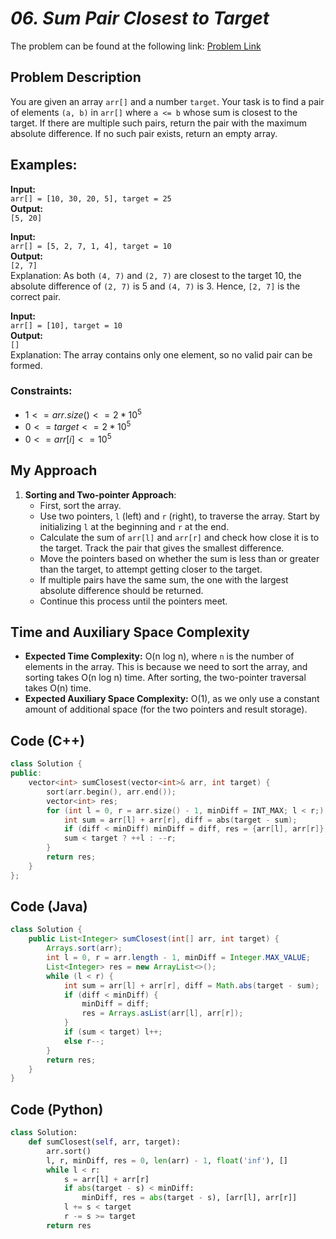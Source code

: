 # *06. Sum Pair Closest to Target*

The problem can be found at the following link: [Problem Link](https://www.geeksforgeeks.org/problems/pair-in-array-whose-sum-is-closest-to-x1124/1)

## Problem Description

You are given an array `arr[]` and a number `target`. Your task is to find a pair of elements `(a, b)` in `arr[]` where `a <= b` whose sum is closest to the target. If there are multiple such pairs, return the pair with the maximum absolute difference. If no such pair exists, return an empty array.

## Examples:

**Input:**  
`arr[] = [10, 30, 20, 5], target = 25`  
**Output:**  
`[5, 20]`

**Input:**  
`arr[] = [5, 2, 7, 1, 4], target = 10`  
**Output:**  
`[2, 7]`  
Explanation: As both `(4, 7)` and `(2, 7)` are closest to the target 10, the absolute difference of `(2, 7)` is 5 and `(4, 7)` is 3. Hence, `[2, 7]` is the correct pair.

**Input:**  
`arr[] = [10], target = 10`  
**Output:**  
`[]`  
Explanation: The array contains only one element, so no valid pair can be formed.

### Constraints:
- $`1 <= arr.size() <= 2*10^5`$
- $`0 <= target <= 2*10^5`$
- $`0 <= arr[i] <= 10^5`$

## My Approach

1. **Sorting and Two-pointer Approach**:  
   - First, sort the array.
   - Use two pointers, `l` (left) and `r` (right), to traverse the array. Start by initializing `l` at the beginning and `r` at the end.
   - Calculate the sum of `arr[l]` and `arr[r]` and check how close it is to the target. Track the pair that gives the smallest difference.
   - Move the pointers based on whether the sum is less than or greater than the target, to attempt getting closer to the target.
   - If multiple pairs have the same sum, the one with the largest absolute difference should be returned.
   - Continue this process until the pointers meet.

## Time and Auxiliary Space Complexity

- **Expected Time Complexity:** O(n log n), where `n` is the number of elements in the array. This is because we need to sort the array, and sorting takes O(n log n) time. After sorting, the two-pointer traversal takes O(n) time.
- **Expected Auxiliary Space Complexity:** O(1), as we only use a constant amount of additional space (for the two pointers and result storage).

## Code (C++)

```cpp
class Solution {
public:
    vector<int> sumClosest(vector<int>& arr, int target) {
        sort(arr.begin(), arr.end());
        vector<int> res;
        for (int l = 0, r = arr.size() - 1, minDiff = INT_MAX; l < r;) {
            int sum = arr[l] + arr[r], diff = abs(target - sum);
            if (diff < minDiff) minDiff = diff, res = {arr[l], arr[r]};
            sum < target ? ++l : --r;
        }
        return res;
    }
};
```

## Code (Java)

```java
class Solution {
    public List<Integer> sumClosest(int[] arr, int target) {
        Arrays.sort(arr);
        int l = 0, r = arr.length - 1, minDiff = Integer.MAX_VALUE;
        List<Integer> res = new ArrayList<>();
        while (l < r) {
            int sum = arr[l] + arr[r], diff = Math.abs(target - sum);
            if (diff < minDiff) {
                minDiff = diff;
                res = Arrays.asList(arr[l], arr[r]);
            }
            if (sum < target) l++;
            else r--;
        }
        return res;
    }
}
```

## Code (Python)

```python
class Solution:
    def sumClosest(self, arr, target):
        arr.sort()
        l, r, minDiff, res = 0, len(arr) - 1, float('inf'), []
        while l < r:
            s = arr[l] + arr[r]
            if abs(target - s) < minDiff:
                minDiff, res = abs(target - s), [arr[l], arr[r]]
            l += s < target
            r -= s >= target
        return res
```

